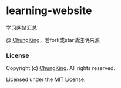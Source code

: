 # learning-website
学习网站汇总


@ [ChungKing](https://github.com/HuangCongQing/learning-website)，若fork或star请注明来源





### License

Copyright (c) [ChungKing](https://github.com/HuangCongQing/learning-website). All rights reserved.

Licensed under the [MIT](./LICENSE) License.

